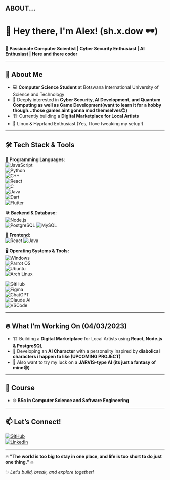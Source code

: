 ## **ABOUT...**

# 👋 Hey there, I'm Alex! (**sh.x.dow** 🕶️)

🚀 **Passionate Computer Scientist | Cyber Security Enthusiast | AI Enthusiast | Here and there coder**

---

## 🌟 **About Me**
- 💻 **Computer Science Student** at Botswana International University of Science and Technology
- 🔐 Deeply interested in **Cyber Security, AI Development, and Quantum Computing as well as Game Development(want to learn it for a hobby though...those games aint gonna mod themselves😉)**
- 🏗️ Currently building a **Digital Marketplace for Local Artists**
- 🐧 Linux & Hyprland Enthusiast (Yes, I love tweaking my setup!)

---

## 🛠️ **Tech Stack & Tools**

🚀 **Programming Languages:**  
![JavaScript](https://img.shields.io/badge/JavaScript-F7DF1E?style=for-the-badge&logo=javascript&logoColor=black)  
![Python](https://img.shields.io/badge/Python-3776AB?style=for-the-badge&logo=python&logoColor=white)  
![C++](https://img.shields.io/badge/C++-00599C?style=for-the-badge&logo=cplusplus&logoColor=white)  
![React](https://img.shields.io/badge/React-61DAFB?style=for-the-badge&logo=react&logoColor=black)  
![C](https://img.shields.io/badge/C-00599C?style=for-the-badge&logo=c&logoColor=white)  
![Java](https://img.shields.io/badge/Java-007396?style=for-the-badge&logoColor=white)  
![Dart](https://img.shields.io/badge/Dart-0175C2?style=for-the-badge&logo=dart&logoColor=white)  
![Flutter](https://img.shields.io/badge/Flutter-02569B?style=for-the-badge&logo=flutter&logoColor=white)  

🛠️ **Backend & Database:**  
![Node.js](https://img.shields.io/badge/Node.js-43853D?style=for-the-badge&logo=node.js&logoColor=white)  
![PostgreSQL](https://img.shields.io/badge/PostgreSQL-316192?style=for-the-badge&logo=postgresql&logoColor=white)
![MySQL](https://img.shields.io/badge/MySQL-316192?style=for-the-badge&logo=mysql&logoColor=white)

🎨 **Frontend:**  
![React](https://img.shields.io/badge/React-61DAFB?style=for-the-badge&logo=react&logoColor=black) 
![Java](https://img.shields.io/badge/Java-007396?style=for-the-badge&logoColor=white) 

🖥️ **Operating Systems & Tools:**  
![Windows](https://img.shields.io/badge/Windows-1793D1?style=for-the-badge&logo=windows&logoColor=white)  
![Parrot OS](https://img.shields.io/badge/Parrot%20OS-1793D1?style=for-the-badge&logo=linux&logoColor=white)  
![Ubuntu](https://img.shields.io/badge/Ubuntu-E95420?style=for-the-badge&logo=ubuntu&logoColor=white)  
![Arch Linux](https://img.shields.io/badge/Arch_Linux-1793D1?style=for-the-badge&logo=arch-linux&logoColor=white)  

![GitHub](https://img.shields.io/badge/GitHub-181717?style=for-the-badge&logo=github&logoColor=white)   
![Figma](https://img.shields.io/badge/Figma-F24E1E?style=for-the-badge&logo=figma&logoColor=white)  
![ChatGPT](https://img.shields.io/badge/ChatGPT-10A37F?style=for-the-badge&logo=openai&logoColor=white)  
![Claude AI](https://img.shields.io/badge/Claude%20AI-FFB300?style=for-the-badge&logo=claude&logoColor=black)  
![VSCode](https://img.shields.io/badge/VS%20Code-007ACC?style=for-the-badge&logo=visual-studio-code&logoColor=white)   

---

## 🔥 **What I’m Working On (04/03/2023)**
- 🏗️ Building a **Digital Marketplace** for Local Artists using **React, Node.js & PostgreSQL**
- 🤖 Developing an **AI Character** with a personality inspired by **diabolical characters i happen to like (UPCOMING PROJECT)**
- 🤖 Also want to try my luck on a **JARVIS-type AI (its just a fantasy of mine😅)**

---

## 🎯 **Course**
- 🌐 **BSc in Computer Science and Software Engineering**

---

## 📫 **Let’s Connect!**
[![GitHub](https://img.shields.io/badge/GitHub-100000?style=for-the-badge&logo=github&logoColor=white)](https://github.com/your-username)  
[![LinkedIn](https://img.shields.io/badge/LinkedIn-0077B5?style=for-the-badge&logo=linkedin&logoColor=white)](https://linkedin.com/in/your-profile)  

---

🔥 **"The world is too big to stay in one place, and life is too short to do just one thing."** 🔥

✨ _Let's build, break, and explore together!_

